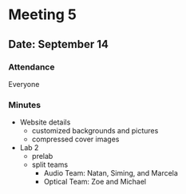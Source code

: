 # Meeting 5
## Date: September 14
### Attendance
Everyone
### Minutes
* Website details
  * customized backgrounds and pictures
  * compressed cover images
* Lab 2
  * prelab
  * split teams
    * Audio Team: Natan, Siming, and Marcela
    * Optical Team: Zoe and Michael

